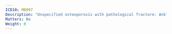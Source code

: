 ```yaml
---
ICD10: M8097
Description: "Unspecified osteoporosis with pathological fracture: Ankle and foot"
Matters: No
Weight: 0
---
```

